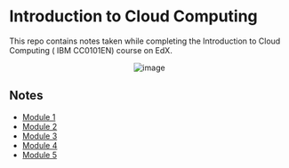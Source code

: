 
# Introduction to Cloud Computing

This repo contains notes taken while completing the Introduction to Cloud Computing ( IBM CC0101EN) course on EdX.

<div align="center">
  
![image](https://github.com/syash7202/Introduction-to-Cloud-Computing/assets/66427456/26c9dbc8-82ff-41c1-ac5a-6d968b20ddaa)

</div>

## Notes

- [Module 1](https://linktodocumentation)
- [Module 2](https://linktodocumentation)
- [Module 3](https://linktodocumentation)
- [Module 4](https://linktodocumentation)
- [Module 5](https://linktodocumentation)


